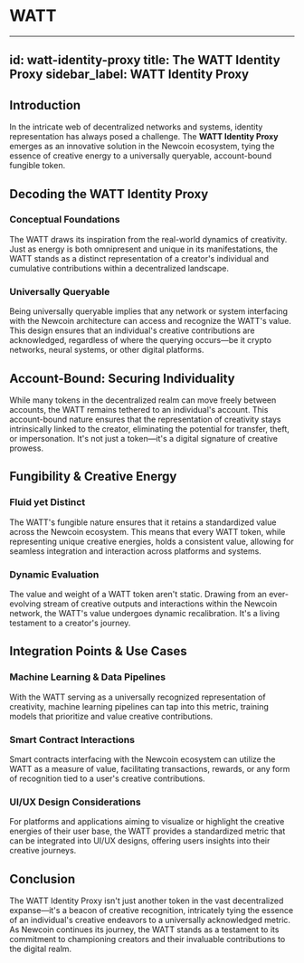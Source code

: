 # WATT

---
id: watt-identity-proxy
title: The WATT Identity Proxy
sidebar_label: WATT Identity Proxy
---

## Introduction

In the intricate web of decentralized networks and systems, identity representation has always posed a challenge. The **WATT Identity Proxy** emerges as an innovative solution in the Newcoin ecosystem, tying the essence of creative energy to a universally queryable, account-bound fungible token.

## Decoding the WATT Identity Proxy

### Conceptual Foundations

The WATT draws its inspiration from the real-world dynamics of creativity. Just as energy is both omnipresent and unique in its manifestations, the WATT stands as a distinct representation of a creator's individual and cumulative contributions within a decentralized landscape.

### Universally Queryable

Being universally queryable implies that any network or system interfacing with the Newcoin architecture can access and recognize the WATT's value. This design ensures that an individual's creative contributions are acknowledged, regardless of where the querying occurs—be it crypto networks, neural systems, or other digital platforms.

## Account-Bound: Securing Individuality

While many tokens in the decentralized realm can move freely between accounts, the WATT remains tethered to an individual's account. This account-bound nature ensures that the representation of creativity stays intrinsically linked to the creator, eliminating the potential for transfer, theft, or impersonation. It's not just a token—it's a digital signature of creative prowess.

## Fungibility & Creative Energy

### Fluid yet Distinct

The WATT's fungible nature ensures that it retains a standardized value across the Newcoin ecosystem. This means that every WATT token, while representing unique creative energies, holds a consistent value, allowing for seamless integration and interaction across platforms and systems.

### Dynamic Evaluation

The value and weight of a WATT token aren't static. Drawing from an ever-evolving stream of creative outputs and interactions within the Newcoin network, the WATT's value undergoes dynamic recalibration. It's a living testament to a creator's journey.

## Integration Points & Use Cases

### Machine Learning & Data Pipelines

With the WATT serving as a universally recognized representation of creativity, machine learning pipelines can tap into this metric, training models that prioritize and value creative contributions.

### Smart Contract Interactions

Smart contracts interfacing with the Newcoin ecosystem can utilize the WATT as a measure of value, facilitating transactions, rewards, or any form of recognition tied to a user's creative contributions.

### UI/UX Design Considerations

For platforms and applications aiming to visualize or highlight the creative energies of their user base, the WATT provides a standardized metric that can be integrated into UI/UX designs, offering users insights into their creative journeys.

## Conclusion

The WATT Identity Proxy isn't just another token in the vast decentralized expanse—it's a beacon of creative recognition, intricately tying the essence of an individual's creative endeavors to a universally acknowledged metric. As Newcoin continues its journey, the WATT stands as a testament to its commitment to championing creators and their invaluable contributions to the digital realm.

